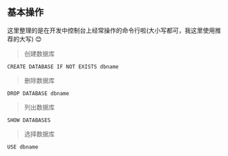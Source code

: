 ## 基本操作

这里整理的是在开发中控制台上经常操作的命令行啦(大小写都可，我这里使用推荐的大写) :blush:

> 创建数据库

`CREATE DATABASE IF NOT EXISTS dbname`

> 删除数据库

`DROP DATABASE dbname`

> 列出数据库

`SHOW DATABASES`

> 选择数据库

`USE dbname`
